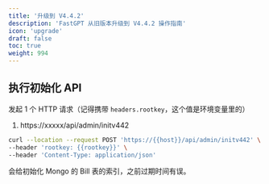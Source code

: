 ```yaml
---
title: '升级到 V4.4.2'
description: 'FastGPT 从旧版本升级到 V4.4.2 操作指南'
icon: 'upgrade'
draft: false
toc: true
weight: 994
---
```


## 执行初始化 API

发起 1 个 HTTP 请求（记得携带 `headers.rootkey`，这个值是环境变量里的）

1. https://xxxxx/api/admin/initv442

```bash
curl --location --request POST 'https://{{host}}/api/admin/initv442' \
--header 'rootkey: {{rootkey}}' \
--header 'Content-Type: application/json'
```

会给初始化 Mongo 的 Bill 表的索引，之前过期时间有误。

